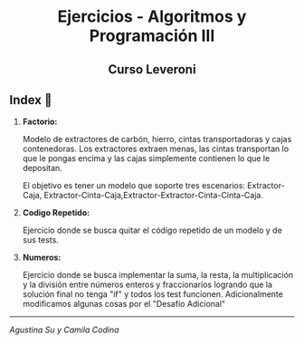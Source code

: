 
<h1 align="center">Ejercicios - Algoritmos y Programación III</h1>
<h2 align="center">Curso Leveroni</h2>


## Index 🚀 

1) **Factorio:**

    Modelo de extractores de carbón, hierro, cintas transportadoras y cajas contenedoras. Los extractores extraen menas, las cintas transportan lo que le pongas encima y las cajas simplemente contienen lo que le depositan.

    El objetivo es tener un modelo que soporte tres escenarios: Extractor-Caja, Extractor-Cinta-Caja,Extractor-Extractor-Cinta-Cinta-Caja.

2) **Codigo Repetido:**

    Ejercicio donde se busca quitar el código repetido de un modelo y de sus tests.

3) **Numeros:**

    Ejercicio donde se busca implementar la suma, la resta, la multiplicación y la división entre números enteros y fraccionarios logrando que la solución final no tenga "if" y todos los test funcionen.
    Adicionalmente modificamos algunas cosas por el "Desafío Adicional"

---
_Agustina Su y Camila Codina_

